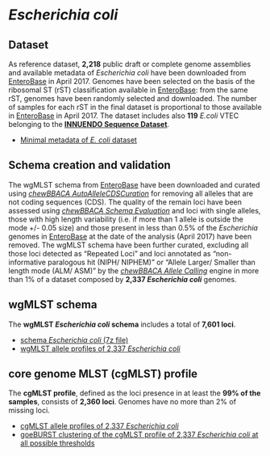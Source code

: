# *Escherichia coli*

## Dataset
As reference dataset, **2,218** public draft or complete genome assemblies and available metadata of *Escherichia coli* have been downloaded from [EnteroBase](https://enterobase.warwick.ac.uk/species/index/ecoli) in April 2017. Genomes have been selected on the basis of the ribosomal ST (rST) classification available in [EnteroBase](https://enterobase.warwick.ac.uk/species/index/ecoli): from the same rST, genomes have been randomly selected and downloaded. The number of samples for each rST in the final dataset is proportional to those available in [EnteroBase](https://enterobase.warwick.ac.uk/species/index/ecoli) in April 2017. The dataset includes also **119** *E.coli* VTEC belonging to the **[INNUENDO Sequence Dataset](https://docs.google.com/viewer?a=v&pid=sites&srcid=ZGVmYXVsdGRvbWFpbnxpbm51ZW5kb2NvbnxneDo2YmYyOGU0MjE4ZGJiMmQ0)**.

* [Minimal metadata of *E. coli* dataset](https://drive.google.com/open?id=1xmAqWIWzdYYuPnifIH4O1pVydspo7YiU) 

## Schema creation and validation
The wgMLST schema from [EnteroBase](https://enterobase.warwick.ac.uk/species/ecoli/download_data) have been downloaded and curated using [*chewBBACA AutoAlleleCDSCuration*](https://github.com/B-UMMI/chewBBACA/wiki/1.-Schema-Creation) for removing all alleles that are not coding sequences (CDS). The quality of the remain loci have been assessed using [*chewBBACA Schema Evaluation*](https://github.com/B-UMMI/chewBBACA/wiki/1.-Schema-Creation) and loci with single alleles, those with high length variability (i.e. if more than 1 allele is outside the mode +/- 0.05 size) and those present in less than 0.5% of the *Escherichia* genomes in [EnteroBase](https://enterobase.warwick.ac.uk/species/index/ecoli) at the date of the analysis (April 2017) have been removed. The wgMLST schema have been further curated, excluding all those loci detected as “Repeated Loci” and loci annotated as “non-informative paralogous hit (NIPH/ NIPHEM)” or “Allele Larger/ Smaller than length mode (ALM/ ASM)” by the [*chewBBACA Allele Calling*](https://github.com/B-UMMI/chewBBACA/wiki/2.-Allele-Calling) engine in more than 1% of a dataset composed by **2,337 *Escherichia coli*** genomes.

## wgMLST schema
The **wgMLST *Escherichia coli* schema** includes a total of **7,601 loci**. 

* [schema *Escherichia coli* (7z file)](https://drive.google.com/file/d/1xmAqWIWzdYYuPnifIH4O1pVydspo7YiU/view?usp=sharing)
* [wgMLST allele profiles of 2,337 *Escherichia coli*](https://drive.google.com/file/d/1E0mS95OeiGECpEmq5VsxolrCYeMMp0nN/view?usp=sharing) 

## core genome MLST (cgMLST) profile
The **cgMLST profile**, defined as the loci presence in at least the **99% of the samples**, consists of **2,360 loci**. Genomes have no more than 2% of missing loci.

* [cgMLST allele profiles of 2,337 *Escherichia coli*](https://drive.google.com/file/d/1n-6a2gCZx2zxoBHmpMt-v_rkDfmImTG_/view?usp=sharing)
* [goeBURST clustering of the cgMLST profile of 2,337 *Escherichia coli* at all possible thresholds](https://drive.google.com/file/d/13spszs5jMqJCXisQA2Mehm9zvrr0veRW/view?usp=sharing)
